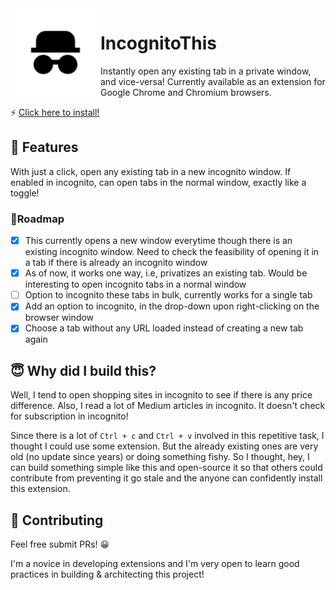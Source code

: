 <img align="left" width="144" height="144" src="images/icon-128x128.png">

# IncognitoThis

Instantly open any existing tab in a private window, and vice-versa!
Currently available as an extension for Google Chrome and Chromium browsers.

⚡️ [Click here to install!](https://chrome.google.com/webstore/detail/incognitothis/iimlkjcbebhfifhihbpddacmcpbjoejp)

## 🚀 Features

With just a click, open any existing tab in a new incognito window. If enabled in incognito, can open tabs in the normal window, exactly like a toggle!

### 🏃Roadmap

- [x] This currently opens a new window everytime though there is an existing incognito window. Need to check the feasibility of opening it in a tab if there is already an incognito window
- [x] As of now, it works one way, i.e, privatizes an existing tab. Would be interesting to open incognito tabs in a normal window
- [ ] Option to incognito these tabs in bulk, currently works for a single tab
- [x] Add an option to incognito, in the drop-down upon right-clicking on the browser window
- [x] Choose a tab without any URL loaded instead of creating a new tab again

## 😇 Why did I build this?

Well, I tend to open shopping sites in incognito to see if there is any price difference.
Also, I read a lot of Medium articles in incognito. It doesn't check for subscription in incognito!

Since there is a lot of `Ctrl + c` and `Ctrl + v` involved in this repetitive task, I thought I could use some extension.
But the already existing ones are very old (no update since years) or doing something fishy.
So I thought, hey, I can build something simple like this and open-source it so that others could contribute from preventing it go stale and
the anyone can confidently install this extension.

## 🙌 Contributing

Feel free submit PRs! 😀

I'm a novice in developing extensions and I'm very open to learn good practices in building & architecting this project!
